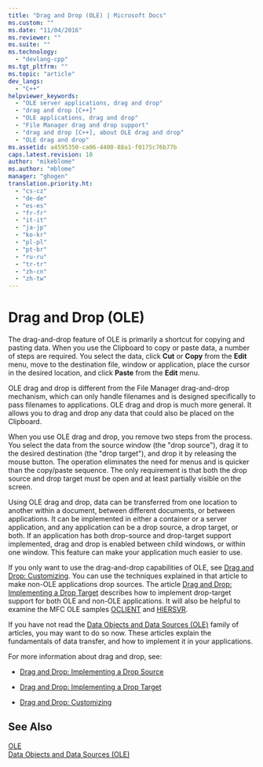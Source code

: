 ```yaml
---
title: "Drag and Drop (OLE) | Microsoft Docs"
ms.custom: ""
ms.date: "11/04/2016"
ms.reviewer: ""
ms.suite: ""
ms.technology: 
  - "devlang-cpp"
ms.tgt_pltfrm: ""
ms.topic: "article"
dev_langs: 
  - "C++"
helpviewer_keywords: 
  - "OLE server applications, drag and drop"
  - "drag and drop [C++]"
  - "OLE applications, drag and drop"
  - "File Manager drag and drop support"
  - "drag and drop [C++], about OLE drag and drop"
  - "OLE drag and drop"
ms.assetid: a4595350-ca06-4400-88a1-f0175c76b77b
caps.latest.revision: 10
author: "mikeblome"
ms.author: "mblome"
manager: "ghogen"
translation.priority.ht: 
  - "cs-cz"
  - "de-de"
  - "es-es"
  - "fr-fr"
  - "it-it"
  - "ja-jp"
  - "ko-kr"
  - "pl-pl"
  - "pt-br"
  - "ru-ru"
  - "tr-tr"
  - "zh-cn"
  - "zh-tw"
---
```

# Drag and Drop (OLE)
The drag-and-drop feature of OLE is primarily a shortcut for copying and pasting data. When you use the Clipboard to copy or paste data, a number of steps are required. You select the data, click **Cut** or **Copy** from the **Edit** menu, move to the destination file, window or application, place the cursor in the desired location, and click **Paste** from the **Edit** menu.  
  
 OLE drag and drop is different from the File Manager drag-and-drop mechanism, which can only handle filenames and is designed specifically to pass filenames to applications. OLE drag and drop is much more general. It allows you to drag and drop any data that could also be placed on the Clipboard.  
  
 When you use OLE drag and drop, you remove two steps from the process. You select the data from the source window (the "drop source"), drag it to the desired destination (the "drop target"), and drop it by releasing the mouse button. The operation eliminates the need for menus and is quicker than the copy/paste sequence. The only requirement is that both the drop source and drop target must be open and at least partially visible on the screen.  
  
 Using OLE drag and drop, data can be transferred from one location to another within a document, between different documents, or between applications. It can be implemented in either a container or a server application, and any application can be a drop source, a drop target, or both. If an application has both drop-source and drop-target support implemented, drag and drop is enabled between child windows, or within one window. This feature can make your application much easier to use.  
  
 If you only want to use the drag-and-drop capabilities of OLE, see [Drag and Drop: Customizing](../mfc/drag-and-drop-customizing.md). You can use the techniques explained in that article to make non-OLE applications drop sources. The article [Drag and Drop: Implementing a Drop Target](../mfc/drag-and-drop-implementing-a-drop-target.md) describes how to implement drop-target support for both OLE and non-OLE applications. It will also be helpful to examine the MFC OLE samples [OCLIENT](../visual-cpp-samples.md) and [HIERSVR](../visual-cpp-samples.md).  
  
 If you have not read the [Data Objects and Data Sources (OLE)](../mfc/data-objects-and-data-sources-ole.md) family of articles, you may want to do so now. These articles explain the fundamentals of data transfer, and how to implement it in your applications.  
  
 For more information about drag and drop, see:  
  
-   [Drag and Drop: Implementing a Drop Source](../mfc/drag-and-drop-implementing-a-drop-source.md)  
  
-   [Drag and Drop: Implementing a Drop Target](../mfc/drag-and-drop-implementing-a-drop-target.md)  
  
-   [Drag and Drop: Customizing](../mfc/drag-and-drop-customizing.md)  
  
## See Also  
 [OLE](../mfc/ole-in-mfc.md)   
 [Data Objects and Data Sources (OLE)](../mfc/data-objects-and-data-sources-ole.md)

